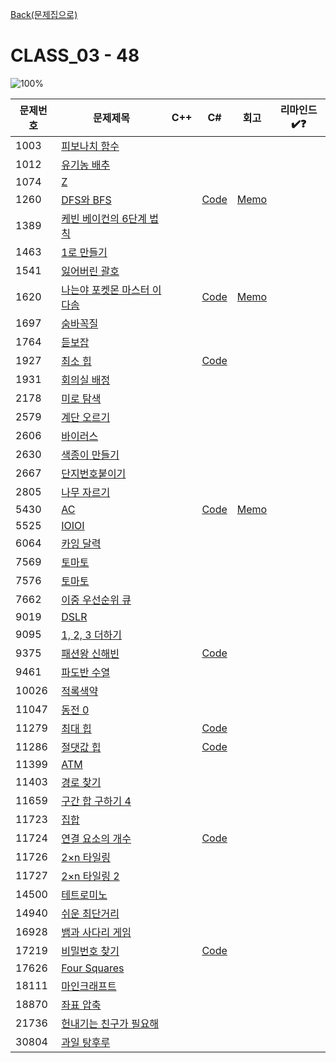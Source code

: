 [Back(문제집으로)](/Workbook/README.md)

# CLASS_03 - 48

![100%](https://progress-bar.xyz/9/?scale=48&title=progress&width=500&color=babaca&suffix=/48)

| 문제번호 | 문제제목                                           | C++ | C#  | 회고 | 리마인드✔️❓ |
| -------- | -------------------------------------------------- | --- | --- | ---- | ------------ |
| 1003     | [피보나치 함수](https://boj.kr/1003)               |     |     |      |              |
| 1012     | [유기농 배추](https://boj.kr/1012)                 |     |     |      |              |
| 1074     | [Z](https://boj.kr/1074)                           |     |     |      |              |
| 1260     | [DFS와 BFS](https://boj.kr/1260)                   |     | [Code](../Baekjoon/Silver/1260.cs) | [Memo](../Baekjoon/Silver/1260.md) |              |
| 1389     | [케빈 베이컨의 6단계 법칙](https://boj.kr/1389)    |     |     |      |              |
| 1463     | [1로 만들기](https://boj.kr/1463)                  |     |     |      |              |
| 1541     | [잃어버린 괄호](https://boj.kr/1541)               |     |     |      |              |
| 1620     | [나는야 포켓몬 마스터 이다솜](https://boj.kr/1620) |     | [Code](../Baekjoon/Silver/1620.cs) | [Memo](../Baekjoon/Silver/1620.md) |              |
| 1697     | [숨바꼭질](https://boj.kr/1697)                    |     |     |      |              |
| 1764     | [듣보잡](https://boj.kr/1764)                      |     |     |      |              |
| 1927     | [최소 힙](https://boj.kr/1927)                     |     | [Code](../Baekjoon/Silver/1927.cs) |      |              |
| 1931     | [회의실 배정](https://boj.kr/1931)                 |     |     |      |              |
| 2178     | [미로 탐색](https://boj.kr/2178)                   |     |     |      |              |
| 2579     | [계단 오르기](https://boj.kr/2579)                 |     |     |      |              |
| 2606     | [바이러스](https://boj.kr/2606)                    |     |     |      |              |
| 2630     | [색종이 만들기](https://boj.kr/2630)               |     |     |      |              |
| 2667     | [단지번호붙이기](https://boj.kr/2667)              |     |     |      |              |
| 2805     | [나무 자르기](https://boj.kr/2805)                 |     |     |      |              |
| 5430     | [AC](https://boj.kr/5430)                          |     | [Code](../Baekjoon/Gold/5430.cs) | [Memo](../Baekjoon/Gold/5430.md) |              |
| 5525     | [IOIOI](https://boj.kr/5525)                       |     |     |      |              |
| 6064     | [카잉 달력](https://boj.kr/6064)                   |     |     |      |              |
| 7569     | [토마토](https://boj.kr/7569)                      |     |     |      |              |
| 7576     | [토마토](https://boj.kr/7576)                      |     |     |      |              |
| 7662     | [이중 우선순위 큐](https://boj.kr/7662)            |     |     |      |              |
| 9019     | [DSLR](https://boj.kr/9019)                        |     |     |      |              |
| 9095     | [1, 2, 3 더하기](https://boj.kr/9095)              |     |     |      |              |
| 9375     | [패션왕 신해빈](https://boj.kr/9375)               |     | [Code](../Baekjoon/Silver/9375.cs) |      |              |
| 9461     | [파도반 수열](https://boj.kr/9461)                 |     |     |      |              |
| 10026    | [적록색약](https://boj.kr/10026)                   |     |     |      |              |
| 11047    | [동전 0](https://boj.kr/11047)                     |     |     |      |              |
| 11279    | [최대 힙](https://boj.kr/11279)                    |     | [Code](../Baekjoon/Silver/11279.cs) |      |              |
| 11286    | [절댓값 힙](https://boj.kr/11286)                  |     | [Code](../Baekjoon/Silver/11286.cs) |      |              |
| 11399    | [ATM](https://boj.kr/11399)                        |     |     |      |              |
| 11403    | [경로 찾기](https://boj.kr/11403)                  |     |     |      |              |
| 11659    | [구간 합 구하기 4](https://boj.kr/11659)           |     |     |      |              |
| 11723    | [집합](https://boj.kr/11723)                       |     |     |      |              |
| 11724    | [연결 요소의 개수](https://boj.kr/11724)           |     | [Code](../Baekjoon/Silver/11724.cs) |      |              |
| 11726    | [2×n 타일링](https://boj.kr/11726)                 |     |     |      |              |
| 11727    | [2×n 타일링 2](https://boj.kr/11727)               |     |     |      |              |
| 14500    | [테트로미노](https://boj.kr/14500)                 |     |     |      |              |
| 14940    | [쉬운 최단거리](https://boj.kr/14940)              |     |     |      |              |
| 16928    | [뱀과 사다리 게임](https://boj.kr/16928)           |     |     |      |              |
| 17219    | [비밀번호 찾기](https://boj.kr/17219)              |     | [Code](../Baekjoon/Silver/17219.cs) |      |              |
| 17626    | [Four Squares](https://boj.kr/17626)               |     |     |      |              |
| 18111    | [마인크래프트](https://boj.kr/18111)               |     |     |      |              |
| 18870    | [좌표 압축](https://boj.kr/18870)                  |     |     |      |              |
| 21736    | [헌내기는 친구가 필요해](https://boj.kr/21736)     |     |     |      |              |
| 30804    | [과일 탕후루](https://boj.kr/30804)                |     |     |      |              |
